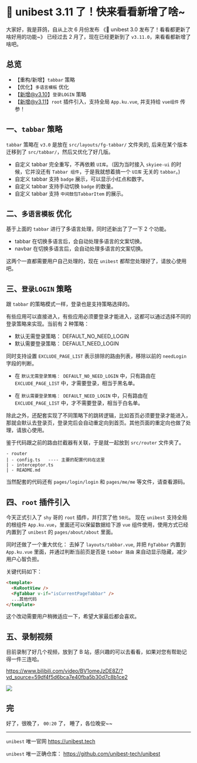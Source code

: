 # 🎉 unibest 3.11 了！快来看看新增了啥~

大家好，我是菲鸽，自从上次 6 月份发布 《🎉 unibest 3.0 发布了！看看都更新了啥好用的功能~》 已经过去 2 月了，现在已经更新到了 `v3.11.0`，来看看都新增了啥吧。

## 总览

- 【重构/新增】`tabbar` 策略
- 【优化】`多语言模板` 优化
- 【新增@v3.10】`登录LOGIN` 策略
- 【新增@v3.11】`root` 插件引入，支持全局 `App.ku.vue`, 并支持给 `vue组件` 传参！

## 一、`tabbar` 策略

`tabbar` 策略在 `v3.0` 是放在 `src/layouts/fg-tabbar/` 文件夹的, 后来在某个版本迁移到了 `src/tabbar/`，然后又优化了好几版。

- 自定义 tabbar 完全重写，不再依赖 `UI库`。（因为当时接入 `skyiee-ui` 的时候，它并没还有 `Tabbar 组件`，于是我就想着搞一个 `UI库` 无关的 `tabbar`。)
- 自定义 tabbar 支持 `badge` 展示，可以显示小红点和数字。
- 自定义 tabbar 支持手动切换 `badge` 的数量。
- 自定义 tabbar 支持 `中间鼓包TabbarItem` 的展示。

## 二、`多语言模板` 优化

基于上面的 `tabbar` 进行了多语言处理，同时还新出了了一下 2 个功能。

- tabbar 在切换多语言后，会自动处理多语言的文案切换。
- navbar 在切换多语言后，会自动处理多语言的文案切换。

这两个一直都需要用户自己处理的，现在 `unibest` 都帮您处理好了，请放心使用吧。

## 三、`登录LOGIN` 策略

跟 `tabbar` 的策略模式一样，登录也是支持策略选择的。

有些应用可以直接进入，有些应用必须要登录才能进入，这都可以通过选择不同的登录策略来实现。当前有 2 种策略：

- 默认无需登录策略： DEFAULT_NO_NEED_LOGIN
- 默认需要登录策略： DEFAULT_NEED_LOGIN

同时支持设置 `EXCLUDE_PAGE_LIST` 表示排除的路由列表，移除以前的 `needLogin` 字段的判断。

- 在 `默认无需登录策略： DEFAULT_NO_NEED_LOGIN` 中，只有路由在 `EXCLUDE_PAGE_LIST` 中，才需要登录，相当于黑名单。

- 在 `默认需要登录策略： DEFAULT_NEED_LOGIN` 中，只有路由在 `EXCLUDE_PAGE_LIST` 中，才不需要登录，相当于白名单。

除此之外，还配套实现了不同策略下的跳转逻辑，比如首页必须要登录才能进入，那就会默认去登录页，登录完后会自动重定向到首页。其他页面的重定向也做了处理，请放心使用。

鉴于代码跟之前的路由拦截器有关联，于是就一起放到 `src/router` 文件夹了。

```tree
- router
| - config.ts   ---- 主要的配置代码在这里
| - interceptor.ts
| - README.md
```

当然配套的代码还有 `pages/login/login` 和 `pages/me/me` 等文件，请查看源码。

## 四、`root` 插件引入

今天正式引入了 `shy` 哥的 `root` 插件，并打赏了他 `50元`。 现在 `unibest` 支持全局的根组件 `App.ku.vue`，里面还可以保留数据给下游 `vue` 组件使用，使用方式已经内置到了 `unibest` 的 `pages/about/about` 里面。

同时还做了一个重大优化：
去掉了 `layouts/tabbar.vue`, 并把 `FgTabbar` 内置到 `App.ku.vue` 里面，并通过判断当前页是否是 `tabbar 路由` 来自动显示隐藏，减少用户心智负担。

关键代码如下：

```html
<template>
  <KuRootView />
  <FgTabbar v-if="isCurrentPageTabbar" />
  ...其他代码
</template>
```

这个改动需要用户稍微适应一下，希望大家最后都会喜欢。

## 五、录制视频

目前录制了好几个视频，放到了 B 站，感兴趣的可以去看看，如果对您有帮助记得一件三连哈。

<https://www.bilibili.com/video/BV1omeJzDE8Z/?vd_source=59df4f5d6bca7e40fba5b30d7c8b1ce2>

![](https://files.mdnice.com/user/23743/79a6c094-4e22-4804-b835-219265049edd.png)

## 完

好了，很晚了， `00:20` 了， 睡了，各位晚安~~

---

`unibest` 唯一官网 <https://unibest.tech>

`unibest` 唯一正确仓库： <https://github.com/unibest-tech/unibest>
